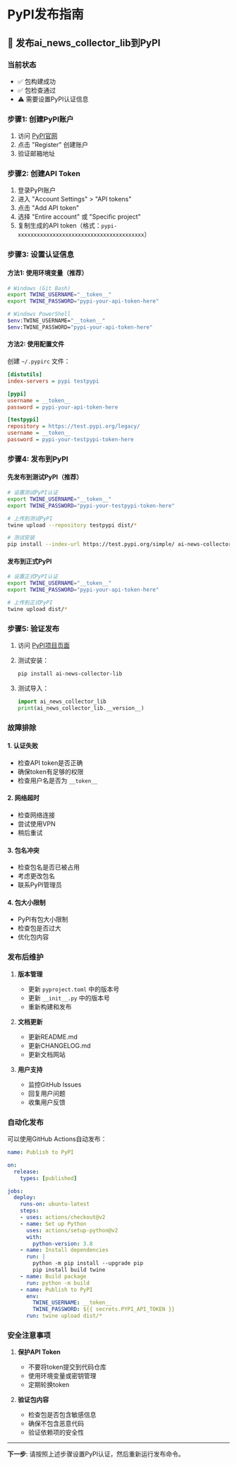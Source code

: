 # PyPI发布指南

## 🚀 发布ai_news_collector_lib到PyPI

### 当前状态

- ✅ 包构建成功
- ✅ 包检查通过
- ⚠️ 需要设置PyPI认证信息

### 步骤1: 创建PyPI账户

1. 访问 [PyPI官网](https://pypi.org/)
2. 点击 "Register" 创建账户
3. 验证邮箱地址

### 步骤2: 创建API Token

1. 登录PyPI账户
2. 进入 "Account Settings" > "API tokens"
3. 点击 "Add API token"
4. 选择 "Entire account" 或 "Specific project"
5. 复制生成的API token（格式：`pypi-xxxxxxxxxxxxxxxxxxxxxxxxxxxxxxxxxxxxxxxx`）

### 步骤3: 设置认证信息

#### 方法1: 使用环境变量（推荐）

```bash
# Windows (Git Bash)
export TWINE_USERNAME="__token__"
export TWINE_PASSWORD="pypi-your-api-token-here"

# Windows PowerShell
$env:TWINE_USERNAME="__token__"
$env:TWINE_PASSWORD="pypi-your-api-token-here"
```

#### 方法2: 使用配置文件

创建 `~/.pypirc` 文件：

```ini
[distutils]
index-servers = pypi testpypi

[pypi]
username = __token__
password = pypi-your-api-token-here

[testpypi]
repository = https://test.pypi.org/legacy/
username = __token__
password = pypi-your-testpypi-token-here
```

### 步骤4: 发布到PyPI

#### 先发布到测试PyPI（推荐）

```bash
# 设置测试PyPI认证
export TWINE_USERNAME="__token__"
export TWINE_PASSWORD="pypi-your-testpypi-token-here"

# 上传到测试PyPI
twine upload --repository testpypi dist/*

# 测试安装
pip install --index-url https://test.pypi.org/simple/ ai-news-collector-lib
```

#### 发布到正式PyPI

```bash
# 设置正式PyPI认证
export TWINE_USERNAME="__token__"
export TWINE_PASSWORD="pypi-your-api-token-here"

# 上传到正式PyPI
twine upload dist/*
```

### 步骤5: 验证发布

1. 访问 [PyPI项目页面](https://pypi.org/project/ai-news-collector-lib/)
2. 测试安装：

   ```bash
   pip install ai-news-collector-lib
   ```

3. 测试导入：

   ```python
   import ai_news_collector_lib
   print(ai_news_collector_lib.__version__)
   ```

### 故障排除

#### 1. 认证失败

- 检查API token是否正确
- 确保token有足够的权限
- 检查用户名是否为 `__token__`

#### 2. 网络超时

- 检查网络连接
- 尝试使用VPN
- 稍后重试

#### 3. 包名冲突

- 检查包名是否已被占用
- 考虑更改包名
- 联系PyPI管理员

#### 4. 包大小限制

- PyPI有包大小限制
- 检查包是否过大
- 优化包内容

### 发布后维护

1. **版本管理**
   - 更新 `pyproject.toml` 中的版本号
   - 更新 `__init__.py` 中的版本号
   - 重新构建和发布

2. **文档更新**
   - 更新README.md
   - 更新CHANGELOG.md
   - 更新文档网站

3. **用户支持**
   - 监控GitHub Issues
   - 回复用户问题
   - 收集用户反馈

### 自动化发布

可以使用GitHub Actions自动发布：

```yaml
name: Publish to PyPI

on:
  release:
    types: [published]

jobs:
  deploy:
    runs-on: ubuntu-latest
    steps:
    - uses: actions/checkout@v2
    - name: Set up Python
      uses: actions/setup-python@v2
      with:
        python-version: 3.8
    - name: Install dependencies
      run: |
        python -m pip install --upgrade pip
        pip install build twine
    - name: Build package
      run: python -m build
    - name: Publish to PyPI
      env:
        TWINE_USERNAME: __token__
        TWINE_PASSWORD: ${{ secrets.PYPI_API_TOKEN }}
      run: twine upload dist/*
```

### 安全注意事项

1. **保护API Token**
   - 不要将token提交到代码仓库
   - 使用环境变量或密钥管理
   - 定期轮换token

2. **验证包内容**
   - 检查包是否包含敏感信息
   - 确保不包含恶意代码
   - 验证依赖项的安全性

---

**下一步**: 请按照上述步骤设置PyPI认证，然后重新运行发布命令。
